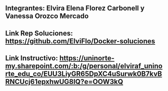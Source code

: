 ## Integrantes: Elvira Elena Florez Carbonell y Vanessa Orozco Mercado
## Link Rep Soluciones: https://github.com/ElviFlo/Docker-soluciones
## Link Instructivo: https://uninorte-my.sharepoint.com/:b:/g/personal/elviraf_uninorte_edu_co/EUU3LiyGR65DpXC4uSurwk0B7kvBRNCUcj61epxhwUG8IQ?e=OOW3kQ
